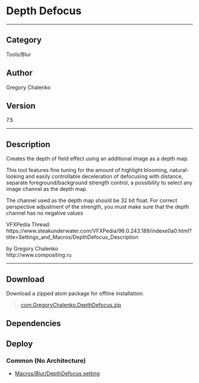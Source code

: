 # Depth Defocus
___

## Category
Tools/Blur

## Author
Gregory Chalenko

## Version
7.5

___

## Description
<p>Creates the depth of field effect using an additional image as a depth map.</p>

<p>This tool features fine tuning for the amount of highlight blooming, natural-looking and easily controllable deceleration of defocusing with distance, separate foreground/background strength control, a possibility to select any image channel as the depth map.</p>

<p>The channel used as the depth map should be 32 bit float. For correct perspective adjustment of the strength, you must make sure that the depth channel has no negative values</p>

<p>VFXPedia Thread:<br>
https://www.steakunderwater.com/VFXPedia/96.0.243.189/indexe0a0.html?title=Settings_and_Macros/DepthDefocus_Description</p>

<p>by Gregory Chalenko<br>
http://www.compositing.ru</p>

___

## Download

Download a zipped atom package for offline installation:
> [com.GregoryChalenko.DepthDefocus.zip](https://gitlab.com/WeSuckLess/Reactor/-/archive/master/Reactor-master.zip?path=Atoms/com.GregoryChalenko.DepthDefocus)  

## Dependencies

## Deploy

### Common (No Architecture)

<ul>
<li><a href="https://gitlab.com/WeSuckLess/Reactor/-/blob/master/Atoms/com.GregoryChalenko.DepthDefocus/Macros/Blur/DepthDefocus.setting?ref_type=heads">Macros/Blur/DepthDefocus.setting</a></li>
</ul>
